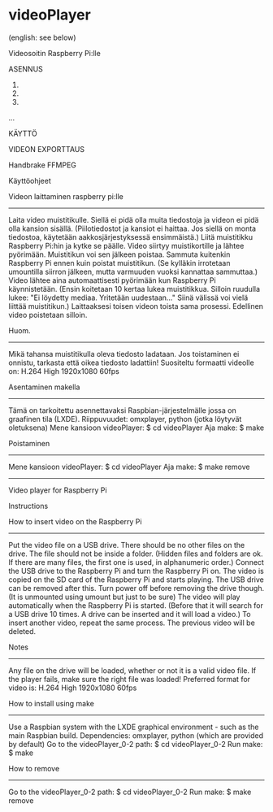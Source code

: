 # videoPlayer

(english: see below)


Videosoitin Raspberry Pi:lle

ASENNUS

1.
2.
3.
...


KÄYTTÖ


VIDEON EXPORTTAUS

Handbrake
FFMPEG

Käyttöohjeet


Videon laittaminen raspberry pi:lle
***********************************
Laita video muistitikulle. Siellä ei pidä olla muita tiedostoja ja videon ei pidä olla kansion sisällä. (Piilotiedostot ja kansiot ei haittaa. Jos siellä on monta tiedostoa, käytetään aakkosjärjestyksessä ensimmäistä.)
Liitä muistitikku Raspberry Pi:hin ja kytke se päälle. Video siirtyy muistikortille ja lähtee pyörimään.
Muistitikun voi sen jälkeen poistaa. Sammuta kuitenkin Raspberry Pi ennen kuin poistat muistitikun. (Se kylläkin irrotetaan umountilla siirron jälkeen, mutta varmuuden vuoksi kannattaa sammuttaa.)
Video lähtee aina automaattisesti pyörimään kun Raspberry Pi käynnistetään. (Ensin koitetaan 10 kertaa lukea muistitikkua. Silloin ruudulla lukee: "Ei löydetty mediaa. Yritetään uudestaan..." Siinä välissä voi vielä liittää muistitikun.)
Laittaaksesi toisen videon toista sama prosessi. Edellinen video poistetaan silloin.


Huom.
*****
Mikä tahansa muistitikulla oleva tiedosto ladataan. Jos toistaminen ei onnistu, tarkasta että oikea tiedosto ladattiin!
Suositeltu formaatti videolle on:
	H.264 High 1920x1080 60fps


Asentaminen makella
*******************
Tämä on tarkoitettu asennettavaksi Raspbian-järjestelmälle jossa on graafinen tila (LXDE).
Riippuvuudet: omxplayer, python (jotka löytyvät oletuksena)
Mene kansioon videoPlayer:
	$ cd videoPlayer
Aja make:
	$ make


Poistaminen
************
Mene kansioon videoPlayer:
	$ cd videoPlayer
Aja make:
	$ make remove


*****************************************************************************************************


Video player for Raspberry Pi


Instructions


How to insert video on the Raspberry Pi
***************************************
Put the video file on a USB drive. There should be no other files on the drive. The file should not be inside a folder. (Hidden files and folders are ok. If there are many files, the first one is used, in alphanumeric order.)
Connect the USB drive to the Raspberry Pi and turn the Raspberry Pi on.
The video is copied on the SD card of the Raspberry Pi and starts playing.
The USB drive can be removed after this. Turn power off before removing the drive though. (It is unmounted using umount but just to be sure)
The video will play automatically when the Raspberry Pi is started. (Before that it will search for a USB drive 10 times. A drive can be inserted and it will load a video.)
To insert another video, repeat the same process. The previous video will be deleted.


Notes
*****
Any file on the drive will be loaded, whether or not it is a valid video file. If the player fails, make sure the right file was loaded!
Preferred format for video is:
	H.264 High 1920x1080 60fps


How to install using make
*************************
Use a Raspbian system with the LXDE graphical environment - such as the main Raspbian build.
Dependencies: omxplayer, python (which are provided by default)
Go to the videoPlayer_0-2 path:
	$ cd videoPlayer_0-2
Run make:
	$ make


How to remove
*************
Go to the videoPlayer_0-2 path:
	$ cd videoPlayer_0-2
Run make:
	$ make remove
